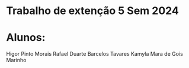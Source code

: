 # Trabalho de extenção 5 Sem 2024

# Alunos:
Higor Pinto Morais
Rafael Duarte Barcelos Tavares
Kamyla Mara de Gois Marinho
